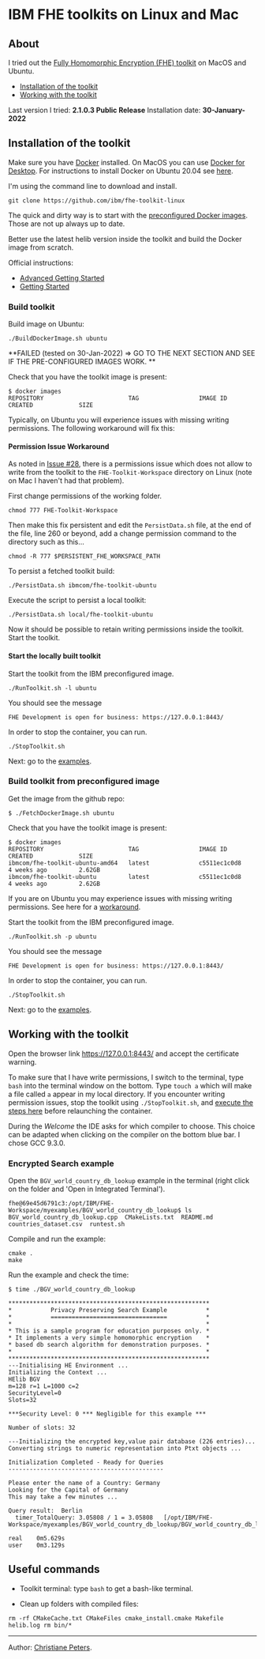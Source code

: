 # IBM FHE toolkits on Linux and Mac

## About

I tried out the [Fully Homomorphic Encryption (FHE) toolkit][FHELinux] on MacOS and Ubuntu.

* [Installation of the toolkit](#installation-of-the-toolkit)
* [Working with the toolkit](#working-with-the-toolkit)

Last version I tried: **2.1.0.3 Public Release**
Installation date: **30-January-2022**

## Installation of the toolkit

Make sure you have [Docker](https://www.docker.com/) installed. On MacOS you can use [Docker for Desktop][Docker]. For instructions to install Docker on Ubuntu 20.04 see [here][mydocker].

I'm using the command line to download and install.
```
git clone https://github.com/ibm/fhe-toolkit-linux
```

The quick and dirty way is to start with the [preconfigured Docker images](#build-toolkit-from-preconfigured-image). Those are not up always up to date. 

Better use the latest helib version inside the toolkit and build the Docker image from scratch. 

Official instructions: 
* [Advanced Getting Started][AGS]
* [Getting Started][GS]
 

### Build toolkit

Build image on Ubuntu:
```
./BuildDockerImage.sh ubuntu
```
**FAILED (tested on 30-Jan-2022) => GO TO THE NEXT SECTION AND SEE IF THE PRE-CONFIGURED IMAGES WORK. **

Check that you have the toolkit image is present:
```
$ docker images
REPOSITORY                        TAG                 IMAGE ID            CREATED             SIZE
```
Typically, on Ubuntu you will experience issues with missing writing permissions. The following workaround will fix this:

#### Permission Issue Workaround

As noted in [Issue \#28][Issue28], there is a permissions issue which does not allow to write from the toolkit to the  `FHE-Toolkit-Workspace` directory on Linux (note on Mac I haven't had that problem).

First change permissions of the working folder. 
```
chmod 777 FHE-Toolkit-Workspace
```

Then make this fix persistent and edit the `PersistData.sh` file, at the end of the file, line 260 or beyond, add a change permission command to the directory such as this...
```
chmod -R 777 $PERSISTENT_FHE_WORKSPACE_PATH
```
To persist a fetched toolkit build:
```
./PersistData.sh ibmcom/fhe-toolkit-ubuntu
```
Execute the script to persist a local toolkit:
```
./PersistData.sh local/fhe-toolkit-ubuntu
```

Now it should be possible to retain writing permissions inside the toolkit. Start the toolkit.


#### Start the locally built toolkit

Start the toolkit from the IBM preconfigured image.
```
./RunToolkit.sh -l ubuntu
```

You should see the message
```
FHE Development is open for business: https://127.0.0.1:8443/
```

In order to stop the container, you can run.
```
./StopToolkit.sh
```

Next: go to the [examples](#working-with-the-toolkit).


### Build toolkit from preconfigured image

Get the image from the github repo:
```
$ ./FetchDockerImage.sh ubuntu
```
Check that you have the toolkit image is present:
```
$ docker images
REPOSITORY                        TAG                 IMAGE ID            CREATED             SIZE
ibmcom/fhe-toolkit-ubuntu-amd64   latest              c5511ec1c0d8        4 weeks ago         2.62GB
ibmcom/fhe-toolkit-ubuntu         latest              c5511ec1c0d8        4 weeks ago         2.62GB
```

If you are on Ubuntu you may experience issues with missing writing permissions. See here for a [workaround](#permission-issue-workaround).

Start the toolkit from the IBM preconfigured image.
```
./RunToolkit.sh -p ubuntu
```

You should see the message
```
FHE Development is open for business: https://127.0.0.1:8443/
```

In order to stop the container, you can run.
```
./StopToolkit.sh
```

Next: go to the [examples](#working-with-the-toolkit).



## Working with the toolkit

Open the browser link https://127.0.0.1:8443/ and accept the certificate warning.

To make sure that I have write permissions, I switch to the terminal, type `bash` into the terminal window on the bottom. Type `touch a` which will make a file called `a` appear in my local directory. If you encounter writing permission issues, stop the toolkit using `./StopToolkit.sh`, and [execute the steps here](#permission-issue-workaround) before relaunching the container.


During the *Welcome* the IDE asks for which compiler to choose. This choice can be adapted when clicking on the compiler on the bottom blue bar. I chose GCC 9.3.0.


### Encrypted Search example

Open the `BGV_world_country_db_lookup` example in the terminal (right click on the folder and 'Open in Integrated Terminal').

```
fhe@69e45d6791c3:/opt/IBM/FHE-Workspace/myexamples/BGV_world_country_db_lookup$ ls
BGV_world_country_db_lookup.cpp  CMakeLists.txt  README.md  countries_dataset.csv  runtest.sh
```
Compile and run the example:
```
cmake .
make
```

Run the example and check the time:
```
$ time ./BGV_world_country_db_lookup 

*********************************************************
*           Privacy Preserving Search Example           *
*           =================================           *
*                                                       *
* This is a sample program for education purposes only. *
* It implements a very simple homomorphic encryption    *
* based db search algorithm for demonstration purposes. *
*                                                       *
*********************************************************
---Initialising HE Environment ... 
Initializing the Context ... 
HElib BGV
m=128 r=1 L=1000 c=2
SecurityLevel=0
Slots=32

***Security Level: 0 *** Negligible for this example ***

Number of slots: 32

---Initializing the encrypted key,value pair database (226 entries)...
Converting strings to numeric representation into Ptxt objects ...

Initialization Completed - Ready for Queries
--------------------------------------------

Please enter the name of a Country: Germany
Looking for the Capital of Germany
This may take a few minutes ... 

Query result:  Berlin
  timer_TotalQuery: 3.05808 / 1 = 3.05808   [/opt/IBM/FHE-Workspace/myexamples/BGV_world_country_db_lookup/BGV_world_country_db_lookup.cpp:229]

real    0m5.629s
user    0m3.129s
```


## Useful commands

* Toolkit terminal: type `bash` to get a bash-like terminal.

* Clean up folders with compiled files:
```
rm -rf CMakeCache.txt CMakeFiles cmake_install.cmake Makefile helib.log rm bin/*
```

---
Author: [Christiane Peters][cpp].


[cpp]: 		http://cbcrypto.org/
[FHELinux]: https://github.com/ibm/fhe-toolkit-linux
[AGS]: 		https://github.com/IBM/fhe-toolkit-linux/blob/master/GettingStarted.Advanced.md
[GS]: https://github.com/IBM/fhe-toolkit-linux/blob/master/GettingStarted.md
[Issue28]: 	https://github.com/IBM/fhe-toolkit-linux/issues/28#issuecomment-690673882
[Docker]:	https://www.docker.com/products/docker-desktop
[mydocker]: https://github.com/christianepeters/howto/blob/master/docker.md
